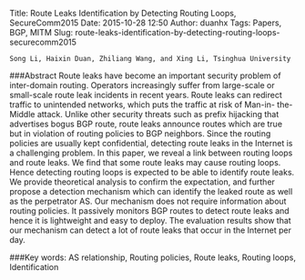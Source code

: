 Title: Route Leaks Identification by Detecting Routing Loops,  SecureComm2015
Date: 2015-10-28 12:50
Author: duanhx
Tags: Papers, BGP, MITM
Slug: route-leaks-identification-by-detecting-routing-loops-securecomm2015

`Song Li, Haixin Duan, Zhiliang Wang, and Xing Li, Tsinghua University`

###Abstract
Route leaks have become an important security problem of inter-domain routing. Operators increasingly suffer from large-scale or small-scale route leak incidents in recent years. Route leaks can redirect traffic to unintended networks, which puts the traffic at risk of Man-in- the-Middle attack. Unlike other security threats such as prefix hijacking that advertises bogus BGP route, route leaks announce routes which are true but in violation of routing policies to BGP neighbors. Since the routing policies are usually kept confidential, detecting route leaks in the Internet is a challenging problem. In this paper, we reveal a link between routing loops and route leaks. We find that some route leaks may cause routing loops. Hence detecting routing loops is expected to be able to identify route leaks. We provide theoretical analysis to confirm the expectation, and further propose a detection mechanism which can identify the leaked route as well as the perpetrator AS. Our mechanism does not require information about routing policies. It passively monitors BGP routes to detect route leaks and hence it is lightweight and easy to deploy. The evaluation results show that our mechanism can detect a lot of route leaks that occur in the Internet per day.

###Key words: 
AS relationship, Routing policies, Route leaks, Routing loops, Identification
